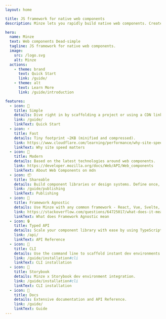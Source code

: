 ```yaml
---
layout: home

title: JS framework for native web components
description: Minze lets you rapidly build native web components. Create encapsulated, reusable, cross-framework web components and scale your component library with ease.

hero:
  name: Minze
  text: Web components Dead-simple
  tagline: JS framework for native web components.
  image:
    src: /logo.svg
    alt: Minze
  actions:
    - theme: brand
      text: Quick Start
      link: /guide/
    - theme: alt
      text: Learn More
      link: /guide/introduction

features:
  - icon: 👶
    title: Simple
    details: Dive right in by scaffolding a project or using a CDN link.
    link: /guide/
    linkText: Quick Start
  - icon: ⚡
    title: Fast
    details: Tiny footprint ~2KB (minified and compressed).
    link: https://www.cloudflare.com/learning/performance/why-site-speed-matters
    linkText: Why site speed matters
  - icon: 🚀
    title: Modern
    details: Based on the latest technologies around web components.
    link: https://developer.mozilla.org/docs/Web/API/Web_components
    linkText: About Web Components on mdn
  - icon: 📦
    title: Shareable
    details: Build component libraries or design systems. Define once, use everywhere.
    link: /guide/publishing
    linkText: Publishing
  - icon: 🎲
    title: Framework Agnostic
    details: Use Minze with any common framework - React, Vue, Svelte, etc ...
    link: https://stackoverflow.com/questions/64725017/what-does-it-mean-by-framework-agnostic
    linkText: What does Framework Agnostic mean
  - icon: 🔒
    title: Typed API
    details: Scale your component library with ease by using TypeScript.
    link: /api/
    linkText: API Reference
  - icon: 🧬
    title: CLI
    details: Use the command line to scaffold instant dev environments.
    link: /guide/installation#cli
    linkText: CLI installation
  - icon: 📕
    title: Storybook
    details: Minze x Storybook dev environment integration.
    link: /guide/installation#cli
    linkText: CLI installation
  - icon: 📖
    title: Docs
    details: Extensive documentation and API Reference.
    link: /guide/
    linkText: Guide
---
```

